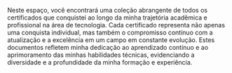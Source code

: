 <p>Neste espaço, você encontrará uma coleção abrangente de todos os certificados que conquistei ao longo da minha trajetória acadêmica e profissional na área de tecnologia. Cada certificado representa não apenas uma conquista individual, mas também o compromisso contínuo com a atualização e a excelência em um campo em constante evolução. Estes documentos refletem minha dedicação ao aprendizado contínuo e ao aprimoramento das minhas habilidades técnicas, evidenciando a diversidade e a profundidade da minha formação e experiência.</p>
